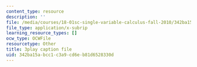 ```yaml
---
content_type: resource
description: ''
file: /media/courses/18-01sc-single-variable-calculus-fall-2010/342ba15abcc1c3a9cd6eb81d6528330d_zUEuKrxgHws.srt
file_type: application/x-subrip
learning_resource_types: []
ocw_type: OCWFile
resourcetype: Other
title: 3play caption file
uid: 342ba15a-bcc1-c3a9-cd6e-b81d6528330d
---
```

